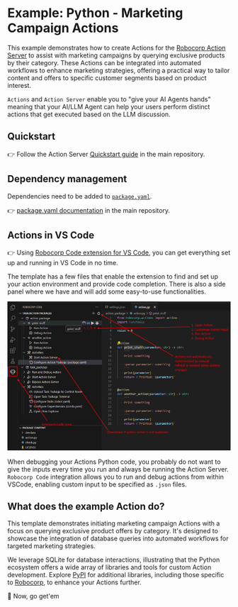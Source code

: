 # Example: Python - Marketing Campaign Actions

This example demonstrates how to create Actions for the [Robocorp Action Server](https://github.com/robocorp/robo/tree/master/action_server/docs#readme) to assist with marketing campaigns by querying exclusive products by their category. These Actions can be integrated into automated workflows to enhance marketing strategies, offering a practical way to tailor content and offers to specific customer segments based on product interest.

`Actions` and `Action Server` enable you to "give your AI Agents hands" meaning that your AI/LLM Agent can help your users perform distinct actions that get executed based on the LLM discussion.

## Quickstart

👉 Follow the Action Server [Quickstart guide](https://github.com/robocorp/robocorp?tab=readme-ov-file#%EF%B8%8F-quickstart) in the main repository.


## Dependency management

Dependencies need to be added to [`package.yaml`](package.yaml).

👉 [package.yaml documentation](https://github.com/robocorp/robocorp/blob/master/action_server/docs/guides/01-package-yaml.md) in the main repository.

## Actions in VS Code 

👉 Using [Robocorp Code extension for VS Code](https://marketplace.visualstudio.com/items?itemName=robocorp.robocorp-code), you can get everything set up and running in VS Code in no time.

The template has a few files that enable the extension to find and set up your action environment and provide code completion. There is also a side panel where we have and will add some easy-to-use functionalities.

![](docs/vscode.png)

When debugging your Actions Python code, you probably do not want to give the inputs every time you run and always be running the Action Server. `Robocorp Code` integration allows you to run and debug actions from within VSCode, enabling custom input to be specified as `.json` files.


## What does the example Action do?

This template demonstrates initiating marketing campaign Actions with a focus on querying exclusive product offers by category. It's designed to showcase the integration of database queries into automated workflows for targeted marketing strategies.

We leverage SQLite for database interactions, illustrating that the Python ecosystem offers a wide array of libraries and tools for custom Action development. Explore [PyPI](https://pypi.org/) for additional libraries, including those specific to [Robocorp](https://pypi.org/search/?q=robocorp-), to enhance your Actions further.

🚀 Now, go get'em


